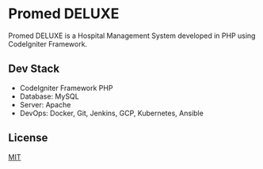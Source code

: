 # Promed DELUXE

Promed DELUXE is a Hospital Management System developed in PHP using CodeIgniter Framework.


## Dev Stack
- CodeIgniter Framework PHP
- Database: MySQL
- Server: Apache
- DevOps: Docker, Git, Jenkins, GCP, Kubernetes, Ansible

## License
[MIT](https://choosealicense.com/licenses/mit/)